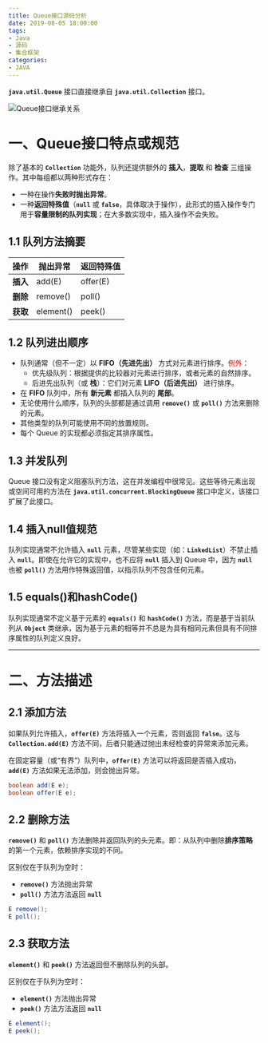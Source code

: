 ```yaml
---
title: Queue接口源码分析
date: 2019-08-05 18:00:00
tags:
- Java
- 源码
- 集合框架
categories:
- JAVA
---
```


**`java.util.Queue`** 接口直接继承自 **`java.util.Collection`** 接口。

![Queue接口继承关系](/images/javase/Queue-source-analysis/Queue1.png "Queue接口继承关系")

# 一、Queue接口特点或规范

除了基本的 **`Collection`** 功能外，队列还提供额外的 **插入**，**提取** 和 **检查** 三组操作。其中每组都以两种形式存在：

- 一种在操作**失败时抛出异常**。
- 一种**返回特殊值**（**`null`** 或 **`false`**，具体取决于操作），此形式的插入操作专门用于**容量限制的队列实现**；在大多数实现中，插入操作不会失败。

## 1.1 队列方法摘要

| 操作 | 抛出异常 | 返回特殊值 |
| --- | --- | --- |
| **插入** | add(E) | offer(E) |
| **删除** | remove() | poll() |
| **获取** | element() | peek() |

## 1.2 队列进出顺序

- 队列通常（但不一定）以 **FIFO（先进先出）** 方式对元素进行排序。<font color="red">例外</font>：
  - 优先级队列：根据提供的比较器对元素进行排序，或者元素的自然排序。
  - 后进先出队列（或 **栈**）：它们对元素 **LIFO（后进先出）** 进行排序。
- 在 **FIFO** 队列中，所有 **新元素** 都插入队列的 **尾部**。
- 无论使用什么顺序，队列的头部都是通过调用 **`remove()`** 或 **`poll()`** 方法来删除的元素。
- 其他类型的队列可能使用不同的放置规则。
- 每个 Queue 的实现都必须指定其排序属性。

## 1.3 并发队列

Queue 接口没有定义阻塞队列方法，这在并发编程中很常见。这些等待元素出现或空间可用的方法在 **`java.util.concurrent.BlockingQueue`** 接口中定义，该接口扩展了此接口。

## 1.4 插入null值规范

队列实现通常不允许插入 **`null`** 元素，尽管某些实现（如：**`LinkedList`**）不禁止插入 **`null`**。即使在允许它的实现中，也不应将 **`null`** 插入到 Queue 中，因为 **`null`** 也被 **`poll()`** 方法用作特殊返回值，以指示队列不包含任何元素。

## 1.5 equals()和hashCode()

队列实现通常不定义基于元素的 **`equals()`** 和 **`hashCode()`** 方法，而是基于当前队列从 **`Object`** 类继承，因为基于元素的相等并不总是为具有相同元素但具有不同排序属性的队列定义良好。

---

# 二、方法描述

## 2.1 添加方法

如果队列允许插入，**`offer(E)`** 方法将插入一个元素，否则返回 **`false`**。这与 **`Collection.add(E)`** 方法不同，后者只能通过抛出未经检查的异常来添加元素。

在固定容量（或“有界”）队列中，**`offer(E)`** 方法可以将返回是否插入成功，**`add(E)`** 方法如果无法添加，则会抛出异常。
```java
boolean add(E e);
boolean offer(E e);
```

## 2.2 删除方法

**`remove()`** 和 **`poll()`** 方法删除并返回队列的头元素。即：从队列中删除**排序策略**的第一个元素，依赖排序实现的不同。

区别仅在于队列为空时：
- **`remove()`** 方法抛出异常
- **`poll()`** 方法方法返回 **`null`**

```java
E remove();
E poll();
```

## 2.3 获取方法

**`element()`** 和 **`peek()`** 方法返回但不删除队列的头部。

区别仅在于队列为空时：
- **`element()`** 方法抛出异常
- **`peek()`** 方法方法返回 **`null`**

```java
E element();
E peek();
```
